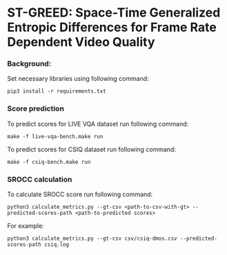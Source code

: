 # ST-GREED: Space-Time Generalized Entropic Differences for Frame Rate Dependent Video Quality

### Background:

Set necessary libraries using following command:

```
pip3 install -r requirements.txt
```

### Score prediction

To predict scores for LIVE VQA dataset run following command:

```
make -f live-vqa-bench.make run
```

To predict scores for CSIQ dataset run following command:

```
make -f csiq-bench.make run
```

### SROCC calculation

To calculate SROCC score run following command:
```
python3 calculate_metrics.py --gt-csv <path-to-csv-with-gt> --predicted-scores-path <path-to-predicted scores>
```

For example:

```
python3 calculate_metrics.py --gt-csv csv/csiq-dmos.csv --predicted-scores-path csiq.log
```